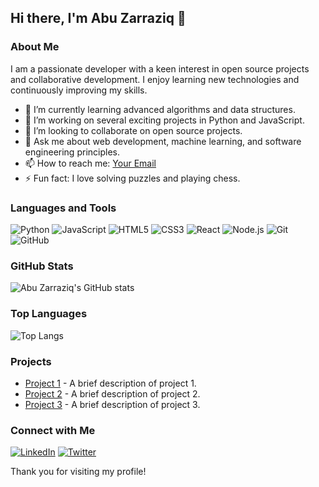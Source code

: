 ## Hi there, I'm Abu Zarraziq 👋

### About Me
I am a passionate developer with a keen interest in open source projects and collaborative development. I enjoy learning new technologies and continuously improving my skills.

- 🌱 I’m currently learning advanced algorithms and data structures.
- 🔭 I’m working on several exciting projects in Python and JavaScript.
- 👯 I’m looking to collaborate on open source projects.
- 💬 Ask me about web development, machine learning, and software engineering principles.
- 📫 How to reach me: [Your Email](mailto:your.email@example.com)
- ⚡ Fun fact: I love solving puzzles and playing chess.

### Languages and Tools
![Python](https://img.shields.io/badge/-Python-3776AB?style=flat&logo=python&logoColor=white)
![JavaScript](https://img.shields.io/badge/-JavaScript-F7DF1E?style=flat&logo=javascript&logoColor=black)
![HTML5](https://img.shields.io/badge/-HTML5-E34F26?style=flat&logo=html5&logoColor=white)
![CSS3](https://img.shields.io/badge/-CSS3-1572B6?style=flat&logo=css3&logoColor=white)
![React](https://img.shields.io/badge/-React-61DAFB?style=flat&logo=react&logoColor=black)
![Node.js](https://img.shields.io/badge/-Node.js-339933?style=flat&logo=nodedotjs&logoColor=white)
![Git](https://img.shields.io/badge/-Git-F05032?style=flat&logo=git&logoColor=white)
![GitHub](https://img.shields.io/badge/-GitHub-181717?style=flat&logo=github&logoColor=white)

### GitHub Stats
![Abu Zarraziq's GitHub stats](https://github-readme-stats.vercel.app/api?username=abuzarraziqgithub&show_icons=true&theme=radical)

### Top Languages
![Top Langs](https://github-readme-stats.vercel.app/api/top-langs/?username=abuzarraziqgithub&layout=compact&theme=radical)

### Projects
- [Project 1](https://github.com/abuzarraziqgithub/project1) - A brief description of project 1.
- [Project 2](https://github.com/abuzarraziqgithub/project2) - A brief description of project 2.
- [Project 3](https://github.com/abuzarraziqgithub/project3) - A brief description of project 3.

### Connect with Me
[![LinkedIn](https://img.shields.io/badge/-LinkedIn-0077B5?style=flat&logo=linkedin&logoColor=white)](https://www.linkedin.com/in/yourprofile)
[![Twitter](https://img.shields.io/badge/-Twitter-1DA1F2?style=flat&logo=twitter&logoColor=white)](https://twitter.com/yourprofile)

Thank you for visiting my profile!
